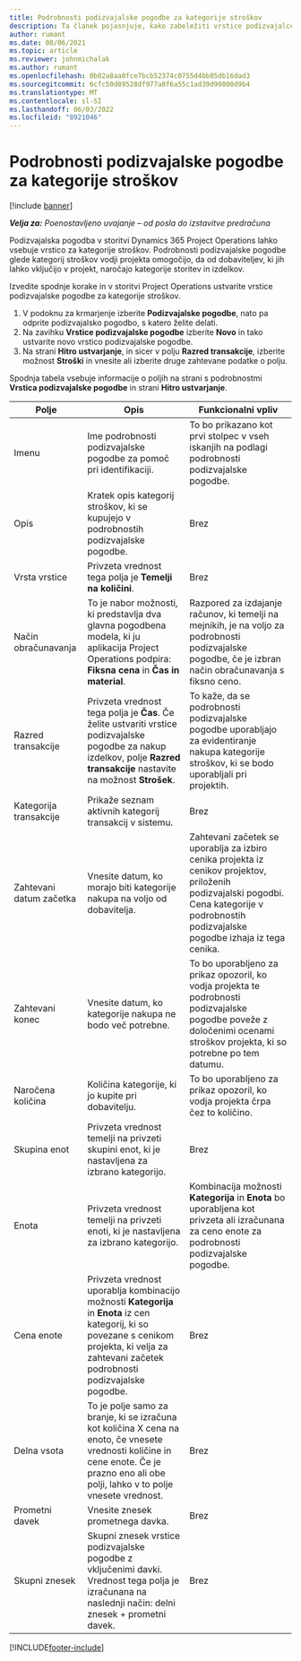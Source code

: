 ```yaml
---
title: Podrobnosti podizvajalske pogodbe za kategorije stroškov
description: Ta članek pojasnjuje, kako zabeležiti vrstice podizvajalcev za stroške in uporabiti polja za beleženje nakupa časa pri prodajalcih.
author: rumant
ms.date: 08/06/2021
ms.topic: article
ms.reviewer: johnmichalak
ms.author: rumant
ms.openlocfilehash: 0b02a8aa0fce7bcb52374c0755d4bb85db16dad3
ms.sourcegitcommit: 6cfc50d89528df977a8f6a55c1ad39d99800d9b4
ms.translationtype: MT
ms.contentlocale: sl-SI
ms.lasthandoff: 06/03/2022
ms.locfileid: "8921046"
---
```

#  <a name="subcontract-lines-for-expense-categories"></a>Podrobnosti podizvajalske pogodbe za kategorije stroškov

[!include [banner](../../includes/dataverse-preview.md)]

_**Velja za:** Poenostavljeno uvajanje – od posla do izstavitve predračuna_

Podizvajalska pogodba v storitvi Dynamics 365 Project Operations lahko vsebuje vrstico za kategorije stroškov. Podrobnosti podizvajalske pogodbe glede kategorij stroškov vodji projekta omogočijo, da od dobaviteljev, ki jih lahko vključijo v projekt, naročajo kategorije storitev in izdelkov.

Izvedite spodnje korake in v storitvi Project Operations ustvarite vrstice podizvajalske pogodbe za kategorije stroškov.

1. V podoknu za krmarjenje izberite **Podizvajalske pogodbe**, nato pa odprite podizvajalsko pogodbo, s katero želite delati.
2. Na zavihku **Vrstice podizvajalske pogodbe** izberite **Novo** in tako ustvarite novo vrstico podizvajalske pogodbe.
3. Na strani **Hitro ustvarjanje**, in sicer v polju **Razred transakcije**, izberite možnost **Stroški** in vnesite ali izberite druge zahtevane podatke o polju.

Spodnja tabela vsebuje informacije o poljih na strani s podrobnostmi **Vrstica podizvajalske pogodbe** in strani **Hitro ustvarjanje**.

| **Polje** | **Opis** | **Funkcionalni vpliv** |
| --- | --- | --- |
| Imenu | Ime podrobnosti podizvajalske pogodbe za pomoč pri identifikaciji. | To bo prikazano kot prvi stolpec v vseh iskanjih na podlagi podrobnosti podizvajalske pogodbe. |
| Opis | Kratek opis kategorij stroškov, ki se kupujejo v podrobnostih podizvajalske pogodbe. | Brez |
|Vrsta vrstice | Privzeta vrednost tega polja je **Temelji na količini**. |Brez |
| Način obračunavanja | To je nabor možnosti, ki predstavlja dva glavna pogodbena modela, ki ju aplikacija Project Operations podpira: **Fiksna cena** in **Čas in material**. | Razpored za izdajanje računov, ki temelji na mejnikih, je na voljo za podrobnosti podizvajalske pogodbe, če je izbran način obračunavanja s fiksno ceno. |
| Razred transakcije | Privzeta vrednost tega polja je **Čas**. Če želite ustvariti vrstice podizvajalske pogodbe za nakup izdelkov, polje **Razred transakcije** nastavite na možnost **Strošek**.  | To kaže, da se podrobnosti podizvajalske pogodbe uporabljajo za evidentiranje nakupa kategorije stroškov, ki se bodo uporabljali pri projektih. |
| Kategorija transakcije | Prikaže seznam aktivnih kategorij transakcij v sistemu. |Brez |
| Zahtevani datum začetka | Vnesite datum, ko morajo biti kategorije nakupa na voljo od dobavitelja. | Zahtevani začetek se uporablja za izbiro cenika projekta iz cenikov projektov, priloženih podizvajalski pogodbi. Cena kategorije v podrobnostih podizvajalske pogodbe izhaja iz tega cenika. |
| Zahtevani konec | Vnesite datum, ko kategorije nakupa ne bodo več potrebne. | To bo uporabljeno za prikaz opozoril, ko vodja projekta te podrobnosti podizvajalske pogodbe poveže z določenimi ocenami stroškov projekta, ki so potrebne po tem datumu. |
| Naročena količina | Količina kategorije, ki jo kupite pri dobavitelju. | To bo uporabljeno za prikaz opozoril, ko vodja projekta črpa čez to količino.|
| Skupina enot | Privzeta vrednost temelji na privzeti skupini enot, ki je nastavljena za izbrano kategorijo. |Brez |
| Enota | Privzeta vrednost temelji na privzeti enoti, ki je nastavljena za izbrano kategorijo.  | Kombinacija možnosti **Kategorija** in **Enota** bo uporabljena kot privzeta ali izračunana za ceno enote za podrobnosti podizvajalske pogodbe.  |
| Cena enote | Privzeta vrednost uporablja kombinacijo možnosti **Kategorija** in **Enota** iz cen kategorij, ki so povezane s cenikom projekta, ki velja za zahtevani začetek podrobnosti podizvajalske pogodbe. |Brez |
| Delna vsota | To je polje samo za branje, ki se izračuna kot količina X cena na enoto, če vnesete vrednosti količine in cene enote. Če je prazno eno ali obe polji, lahko v to polje vnesete vrednost. |Brez |
| Prometni davek | Vnesite znesek prometnega davka. |Brez |
| Skupni znesek | Skupni znesek vrstice podizvajalske pogodbe z vključenimi davki. Vrednost tega polja je izračunana na naslednji način: delni znesek + prometni davek. |Brez |


[!INCLUDE[footer-include](../../includes/footer-banner.md)]
